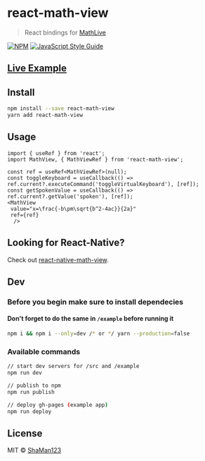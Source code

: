 # react-math-view

> React bindings for [MathLive](https://github.com/arnog/mathlive)

[![NPM](https://img.shields.io/npm/v/react-math-view.svg)](https://www.npmjs.com/package/react-math-view) [![JavaScript Style Guide](https://img.shields.io/badge/code_style-standard-brightgreen.svg)](https://standardjs.com)


## [Live Example](https://shaman123.github.io/react-math-view/)

## Install

```bash
npm install --save react-math-view
yarn add react-math-view
```

## Usage

```tsx
import { useRef } from 'react';
import MathView, { MathViewRef } from 'react-math-view';

const ref = useRef<MathViewRef>(null);
const toggleKeyboard = useCallback(() => ref.current?.executeCommand('toggleVirtualKeyboard'), [ref]);
const getSpokenValue = useCallback(() => ref.current?.getValue('spoken'), [ref]);
<MathView
 value="x=\frac{-b\pm\sqrt{b^2-4ac}}{2a}"
 ref={ref}
  />
```

## Looking for React-Native?
Check out [react-native-math-view](https://github.com/ShaMan123/react-native-math-view#readme).

## Dev
### Before you begin make sure to install dependecies
#### Don't forget to do the same in `/example` before running it
```bash
npm i && npm i --only=dev /* or */ yarn --production=false
```

### Available commands
```bash
// start dev servers for /src and /example
npm run dev

// publish to npm
npm run publish

// deploy gh-pages (example app)
npm run deploy
```

## License

MIT © [ShaMan123](https://github.com/ShaMan123)

